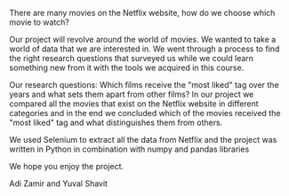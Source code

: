 There are many movies on the Netflix website, how do we choose which movie to watch?

Our project will revolve around the world of movies. We wanted to take a world of data that we are interested in. We went through a process to find the right research questions that surveyed us while we could learn something new from it with the tools we acquired in this course.

Our research questions:
Which films receive the "most liked" tag over the years and what sets them apart from other films?
In our project we compared all the movies that exist on the Netflix website in different categories and in the end we concluded which of the movies received the "most liked" tag and what distinguishes them from others.

We used Selenium to extract all the data from Netflix and the project was written in Python in combination with numpy and pandas libraries

We hope you enjoy the project.

Adi Zamir and Yuval Shavit
